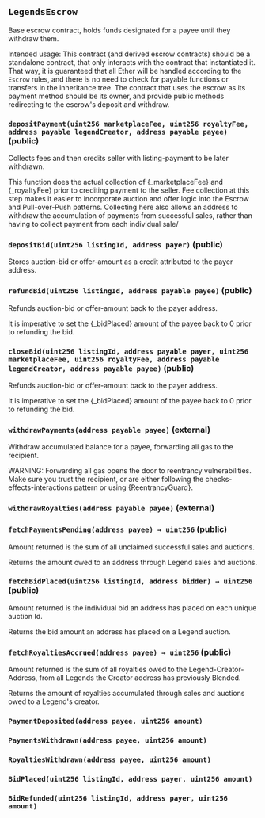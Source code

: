 ## `LegendsEscrow`



Base escrow contract, holds funds designated for a payee until they
withdraw them.

Intended usage: This contract (and derived escrow contracts) should be a
standalone contract, that only interacts with the contract that instantiated
it. That way, it is guaranteed that all Ether will be handled according to
the `Escrow` rules, and there is no need to check for payable functions or
transfers in the inheritance tree. The contract that uses the escrow as its
payment method should be its owner, and provide public methods redirecting
to the escrow's deposit and withdraw.


### `depositPayment(uint256 marketplaceFee, uint256 royaltyFee, address payable legendCreator, address payable payee)` (public)

Collects fees and then credits seller with listing-payment to be later withdrawn.



This function does the actual collection of {_marketplaceFee} and {_royaltyFee}
prior to crediting payment to the seller. Fee collection at this step makes it easier to
incorporate auction and offer logic into the Escrow and Pull-over-Push patterns.
Collecting here also allows an address to withdraw the accumulation of payments
from successful sales, rather than having to collect payment from each individual sale/



### `depositBid(uint256 listingId, address payer)` (public)

Stores auction-bid or offer-amount as a credit attributed to the payer address.





### `refundBid(uint256 listingId, address payable payee)` (public)

Refunds auction-bid or offer-amount back to the payer address.



It is imperative to set the {_bidPlaced} amount of the payee back to 0 prior to refunding the bid.



### `closeBid(uint256 listingId, address payable payer, uint256 marketplaceFee, uint256 royaltyFee, address payable legendCreator, address payable payee)` (public)

Refunds auction-bid or offer-amount back to the payer address.



It is imperative to set the {_bidPlaced} amount of the payee back to 0 prior to refunding the bid.



### `withdrawPayments(address payable payee)` (external)



Withdraw accumulated balance for a payee, forwarding all gas to the
recipient.

WARNING: Forwarding all gas opens the door to reentrancy vulnerabilities.
Make sure you trust the recipient, or are either following the
checks-effects-interactions pattern or using {ReentrancyGuard}.



### `withdrawRoyalties(address payable payee)` (external)





### `fetchPaymentsPending(address payee) → uint256` (public)

Amount returned is the sum of all unclaimed successful sales and auctions.



Returns the amount owed to an address through Legend sales and auctions.



### `fetchBidPlaced(uint256 listingId, address bidder) → uint256` (public)

Amount returned is the individual bid an address has placed on each unique auction Id.



Returns the bid amount an address has placed on a Legend auction.



### `fetchRoyaltiesAccrued(address payee) → uint256` (public)

Amount returned is the sum of all royalties owed to the Legend-Creator-Address,
from all Legends the Creator address has previously Blended.



Returns the amount of royalties accumulated through sales and auctions owed to a Legend's creator.




### `PaymentDeposited(address payee, uint256 amount)`





### `PaymentsWithdrawn(address payee, uint256 amount)`





### `RoyaltiesWithdrawn(address payee, uint256 amount)`





### `BidPlaced(uint256 listingId, address payer, uint256 amount)`





### `BidRefunded(uint256 listingId, address payer, uint256 amount)`







